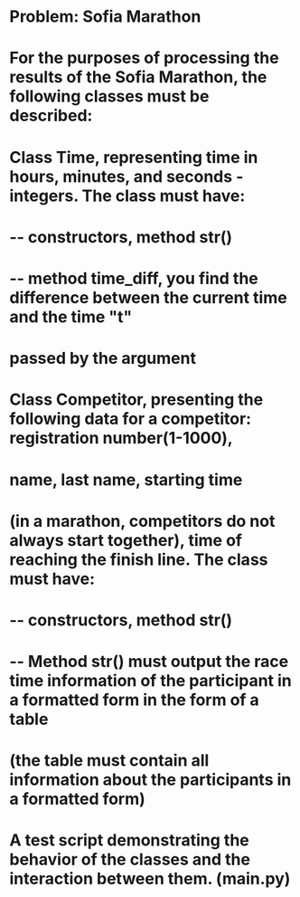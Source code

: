 # Problem: Sofia Marathon

# For the purposes of processing the results of the Sofia Marathon, the following classes must be described:

# Class Time, representing time in hours, minutes, and seconds - integers. The class must have:
# -- constructors, method __str__()
# -- method time_diff, you find the difference between the current time and the time "t" 
# passed by the argument

# Class Competitor, presenting the following data for a competitor: registration number(1-1000), 
# name, last name, starting time
# (in a marathon, competitors do not always start together), time of reaching the finish line. The class must have:
# -- constructors, method __str__()
# -- Method __str__() must output the race time information of the participant in a formatted form in the form of a table
#  (the table must contain all information about the participants in a formatted form)

# A test script demonstrating the behavior of the classes and the interaction between them. (main.py)
